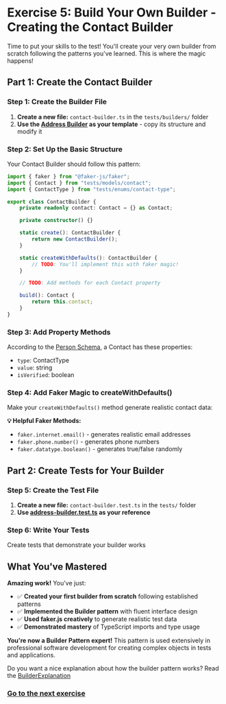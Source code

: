 # Exercise 5: Build Your Own Builder - Creating the Contact Builder

Time to put your skills to the test! You'll create your very own builder from scratch following the patterns you've learned. This is where the magic happens!

## Part 1: Create the Contact Builder

### Step 1: Create the Builder File
1. **Create a new file:** `contact-builder.ts` in the `tests/builders/` folder
2. **Use the [Address Builder](../tests/builders/address-builder.ts) as your template** - copy its structure and modify it

### Step 2: Set Up the Basic Structure
Your Contact Builder should follow this pattern:

```typescript
import { faker } from "@faker-js/faker";
import { Contact } from "tests/models/contact";
import { ContactType } from "tests/enums/contact-type";

export class ContactBuilder {
    private readonly contact: Contact = {} as Contact;

    private constructor() {}

    static create(): ContactBuilder {
        return new ContactBuilder();
    }

    static createWithDefaults(): ContactBuilder {
        // TODO: You'll implement this with faker magic!
    }

    // TODO: Add methods for each Contact property

    build(): Contact {
        return this.contact;
    }
}
```

### Step 3: Add Property Methods
According to the [Person Schema](./PERSON_SCHEMA.md), a Contact has these properties:
- `type`: ContactType
- `value`: string
- `isVerified`: boolean

### Step 4: Add Faker Magic to createWithDefaults()
Make your `createWithDefaults()` method generate realistic contact data:

**💡 Helpful Faker Methods:**
- `faker.internet.email()` - generates realistic email addresses
- `faker.phone.number()` - generates phone numbers
- `faker.datatype.boolean()` - generates true/false randomly

## Part 2: Create Tests for Your Builder

### Step 5: Create the Test File
1. **Create a new file:** `contact-builder.test.ts` in the `tests/` folder
2. **Use [address-builder.test.ts](../tests/address-builder.test.ts) as your reference**

### Step 6: Write Your Tests
Create tests that demonstrate your builder works

## What You've Mastered
**Amazing work!** You've just:
- ✅ **Created your first builder from scratch** following established patterns
- ✅ **Implemented the Builder pattern** with fluent interface design
- ✅ **Used faker.js creatively** to generate realistic test data
- ✅ **Demonstrated mastery** of TypeScript imports and type usage

**You're now a Builder Pattern expert!** This pattern is used extensively in professional software development for creating complex objects in tests and applications.

Do you want a nice explanation about how the builder pattern works?
Read the [BuilderExplanation](../docs/BUILDER_EXPLANATION.md)

### [Go to the next exercise](./EXERCISE6.md)